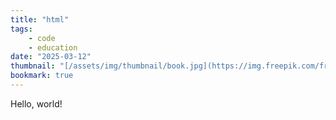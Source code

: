 ```yaml
---
title: "html"
tags:
    - code
    - education
date: "2025-03-12"
thumbnail: "[/assets/img/thumbnail/book.jpg](https://img.freepik.com/free-photo/fascinating-beautiful-full-moon-glowing-dark-great-wallpapers_181624-27533.jpg?t=st=1741747362~exp=1741750962~hmac=66089f3e84ecdec3e09194c07ff9e1e06c349b37defc020c989fd5d4e7ae4d15&w=996)"
bookmark: true
---
```


<html>
    <head>
        <meta charset="utf-8">
    </head>
    <body>
        <p>Hello, world!</p>
    </body>
</html>
